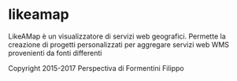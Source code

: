 # likeamap
LikeAMap è un visualizzatore di servizi web geografici. Permette la creazione di progetti personalizzati per aggregare servizi web WMS provenienti da fonti differenti


Copyright 2015-2017 Perspectiva di Formentini Filippo
